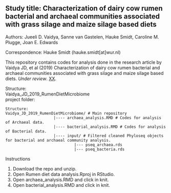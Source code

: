 Study title: Characterization of dairy cow rumen bacterial and archaeal communities associated with grass silage and maize silage based diets    
---------------------------------------------------------------------------------  

Authors: Jueeli D. Vaidya, Sanne van Gastelen, Hauke Smidt, Caroline M. Plugge, Joan E. Edwards    

Correspondence: Hauke Smidt (hauke.smidt[at]wur.nl)   

This repository contains codes for analysis done in the research article by Vaidya JD, et al (2019) Characterization of dairy cow rumen bacterial and archaeal communities associated with grass silage and maize silage based diets.  _Under review_. [XX](tobeupdated_when_uplished).  

Structure:  
Vaidya_JD_2019_RumenDietMicrobiome    
project folder:  

```
Structure:  
Vaidya_JD_2019_RumenDietMicrobiome/ # Main repository  
                     |---- archaea_analysis.RMD # Codes for analysis of Archaeal data.   
                     |---- bacterial_analysis.RMD # Codes for analysis of Bacterial data.   
                     |---- input/ # Filtered cleaned Phyloseq objects for bacterial and archaeal community analysis.  
                              |--- pseq_archaea.rds  
                              |--- pseq_bacteria.rds  

```

Instructions  

1. Download the repo and unzip.  
2. Open Rumen diet data analysis.Rproj in RStudio.  
3. Open archaea_analysis.RMD and click in knit.  
4. Open bacterial_analysis.RMD and click in knit.  
